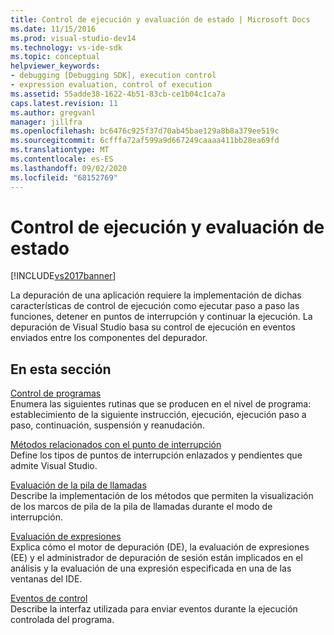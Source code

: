```yaml
---
title: Control de ejecución y evaluación de estado | Microsoft Docs
ms.date: 11/15/2016
ms.prod: visual-studio-dev14
ms.technology: vs-ide-sdk
ms.topic: conceptual
helpviewer_keywords:
- debugging [Debugging SDK], execution control
- expression evaluation, control of execution
ms.assetid: 55adde38-1622-4b51-83cb-ce1b04c1ca7a
caps.latest.revision: 11
ms.author: gregvanl
manager: jillfra
ms.openlocfilehash: bc6476c925f37d70ab45bae129a8b8a379ee519c
ms.sourcegitcommit: 6cfffa72af599a9d667249caaaa411bb28ea69fd
ms.translationtype: MT
ms.contentlocale: es-ES
ms.lasthandoff: 09/02/2020
ms.locfileid: "68152769"
---
```

# <a name="execution-control-and-state-evaluation"></a>Control de ejecución y evaluación de estado
[!INCLUDE[vs2017banner](../../includes/vs2017banner.md)]

La depuración de una aplicación requiere la implementación de dichas características de control de ejecución como ejecutar paso a paso las funciones, detener en puntos de interrupción y continuar la ejecución. La depuración de Visual Studio basa su control de ejecución en eventos enviados entre los componentes del depurador.  
  
## <a name="in-this-section"></a>En esta sección  
 [Control de programas](../../extensibility/debugger/program-control.md)  
 Enumera las siguientes rutinas que se producen en el nivel de programa: establecimiento de la siguiente instrucción, ejecución, ejecución paso a paso, continuación, suspensión y reanudación.  
  
 [Métodos relacionados con el punto de interrupción](../../extensibility/debugger/breakpoint-related-methods.md)  
 Define los tipos de puntos de interrupción enlazados y pendientes que admite Visual Studio.  
  
 [Evaluación de la pila de llamadas](../../extensibility/debugger/call-stack-evaluation.md)  
 Describe la implementación de los métodos que permiten la visualización de los marcos de pila de la pila de llamadas durante el modo de interrupción.  
  
 [Evaluación de expresiones](../../extensibility/debugger/expression-evaluation-visual-studio-debugging-sdk.md)  
 Explica cómo el motor de depuración (DE), la evaluación de expresiones (EE) y el administrador de depuración de sesión están implicados en el análisis y la evaluación de una expresión especificada en una de las ventanas del IDE.  
  
 [Eventos de control](../../extensibility/debugger/control-events.md)  
 Describe la interfaz utilizada para enviar eventos durante la ejecución controlada del programa.
